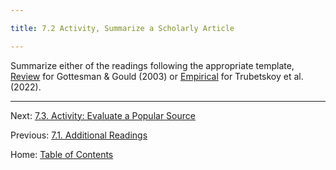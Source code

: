```yaml
---

title: 7.2 Activity, Summarize a Scholarly Article

---
```


Summarize either of the readings following the appropriate template, [Review](../materials/template_summary_review_source.md) for Gottesman & Gould (2003) or [Empirical](../materials/template_summary_review_source.md) for Trubetskoy et al. (2022).

--------

Next: [7.3. Activity: Evaluate a Popular Source](7.3_activity_evaluate_a_popular_source.md)

Previous: [7.1. Additional Readings](7.1_readings.md)

Home: [Table of Contents](../README.md)
